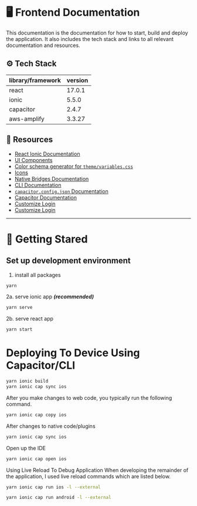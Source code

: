 # 🖥 Frontend Documentation

This documentation is the documentation for how to start, build and deploy the application. It also includes the tech stack and links to all relevant documentation and resources.

## ⚙️ Tech Stack

| library/framework | version |
| ----------------- | ------- |
| react             | 17.0.1  |
| ionic             | 5.5.0   |
| capacitor         | 2.4.7   |
| aws-amplify       | 3.3.27  |

## 📖 Resources

- [React Ionic Documentation](https://ionicframework.com/docs/react)
- [UI Components](https://ionicframework.com/docs/components)
- [Color schema generator for `theme/variables.css`](https://ionicframework.com/docs/theming/color-generator)
- [Icons](https://ionicons.com/)
- [Native Bridges Documentation](https://ionicframework.com/docs/native)
- [CLI Documentation](https://ionicframework.com/docs/cli)
- [`capacitor.config.json` Documentation](https://capacitorjs.com/docs/config)
- [Capacitor Documentation](https://capacitorjs.com/docs/basics/configuring-your-app)
- [Customize Login](https://docs.amplify.aws/lib/auth/customui/q/platform/js#customize-text-labels)
- [Customize Login](https://docs.amplify.aws/lib/auth/customui/q/platform/js#customize-text-labels)

---

# 🚀 Getting Stared

## Set up development environment

1. install all packages

```bash
yarn
```

2a. serve ionic app _**(recommended)**_

```bash
yarn serve
```

2b. serve react app

```bash
yarn start
```

# Deploying To Device Using Capacitor/CLI

```bash
yarn ionic build
yarn ionic cap sync ios
```

After you make changes to web code, you typically run the following command.

```bash
yarn ionic cap copy ios
```

After changes to native code/plugins

```bash
yarn ionic cap sync ios
```

Open up the IDE

```bash
yarn ionic cap open ios
```

Using Live Reload To Debug Application
When developing the remainder of the application, I used live reload commands which are listed below.

```bash
yarn ionic cap run ios -l --external

yarn ionic cap run android -l --external
```
